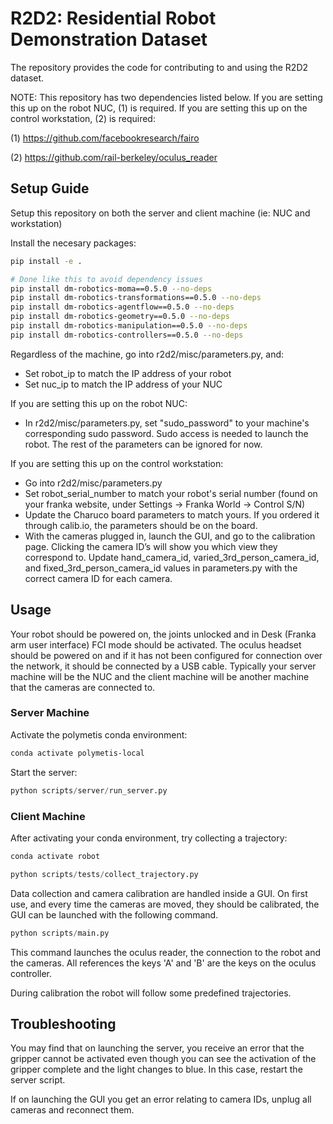 # R2D2: Residential Robot Demonstration Dataset

The repository provides the code for contributing to and using the R2D2 dataset.

NOTE: This repository has two dependencies listed below. If you are setting this up on the robot NUC, (1) is required. If you are setting this up on the control workstation, (2) is required:

(1) https://github.com/facebookresearch/fairo

(2) https://github.com/rail-berkeley/oculus_reader

## Setup Guide
Setup this repository on both the server and client machine (ie: NUC and workstation)

Install the necesary packages:

```bash
pip install -e .

# Done like this to avoid dependency issues
pip install dm-robotics-moma==0.5.0 --no-deps
pip install dm-robotics-transformations==0.5.0 --no-deps
pip install dm-robotics-agentflow==0.5.0 --no-deps
pip install dm-robotics-geometry==0.5.0 --no-deps
pip install dm-robotics-manipulation==0.5.0 --no-deps
pip install dm-robotics-controllers==0.5.0 --no-deps
```

Regardless of the machine, go into r2d2/misc/parameters.py, and:
- Set robot_ip to match the IP address of your robot
- Set nuc_ip to match the IP address of your NUC

If you are setting this up on the robot NUC:
- In r2d2/misc/parameters.py, set "sudo_password" to your machine's corresponding sudo password. Sudo access is needed to launch the robot. The rest of the parameters can be ignored for now.

If you are setting this up on the control workstation:
- Go into r2d2/misc/parameters.py
- Set robot_serial_number to match your robot's serial number (found on your franka website, under Settings -> Franka World -> Control S/N)
- Update the Charuco board parameters to match yours. If you ordered it through calib.io, the parameters should be on the board.
- With the cameras plugged in, launch the GUI, and go to the calibration page. Clicking the camera ID’s will show you which view they correspond to. Update hand_camera_id, varied_3rd_person_camera_id, and fixed_3rd_person_camera_id values in parameters.py with the correct camera ID for each camera.


## Usage

Your robot should be powered on, the joints unlocked and in Desk (Franka arm user interface) FCI mode should be activated.
The oculus headset should be powered on and if it has not been configured for connection over the network, it should be connected by a USB cable. Typically your server machine will be the NUC and the client machine will be another machine that the cameras are connected to.

### Server Machine
Activate the polymetis conda environment:

```bash
conda activate polymetis-local
```

Start the server:

```python
python scripts/server/run_server.py
```

### Client Machine
After activating your conda environment, try collecting a trajectory:
```bash
conda activate robot
```

```python
python scripts/tests/collect_trajectory.py
```

Data collection and camera calibration are handled inside a GUI. On first use, and every time the cameras are moved, they should be calibrated, the GUI can be launched with the following command.

```python
python scripts/main.py
```
This command launches the oculus reader, the connection to the robot and the cameras. All references the keys 'A' and 'B' are the keys on the oculus controller.

During calibration the robot will follow some predefined trajectories. 

## Troubleshooting

You may find that on launching the server, you receive an error that the gripper cannot be activated even though you can see the activation of the gripper complete and the light changes to blue. In this case, restart the server script.

If on launching the GUI you get an error relating to camera IDs, unplug all cameras and reconnect them.
